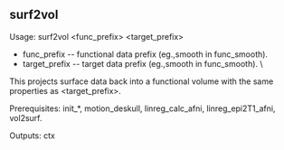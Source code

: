 surf2vol
--------
Usage: surf2vol <func_prefix> <target_prefix>

+ func_prefix -- functional data prefix (eg.,smooth in func_smooth). 
+ target_prefix -- target data prefix (eg.,smooth in func_smooth). \

This projects surface data back into a functional volume with the same properties as <target_prefix>.

Prerequisites: init_*, motion_deskull, linreg_calc_afni, linreg_epi2T1_afni, vol2surf.

Outputs: ctx
